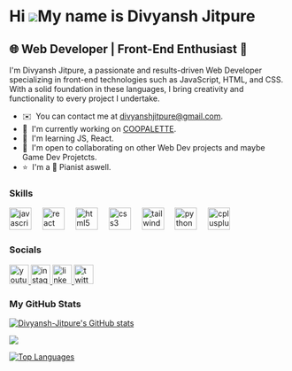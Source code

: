 Hi ![](https://user-images.githubusercontent.com/18350557/176309783-0785949b-9127-417c-8b55-ab5a4333674e.gif)My name is Divyansh Jitpure
========================================================================================================================================

🌐 Web Developer | Front-End Enthusiast 🚀
------------------------------------------

I'm Divyansh Jitpure, a passionate and results-driven Web Developer specializing in front-end technologies such as JavaScript, HTML, and CSS. With a solid foundation in these languages, I bring creativity and functionality to every project I undertake.

* ✉️  You can contact me at [divyanshjitpure@gmail.com](mailto:divyanshjitpure@gmail.com).
* 🚀  I'm currently working on [COOPALETTE](http://coopalette.web.app/).
* 🧠  I'm learning JS, React.
* 🤝  I'm open to collaborating on other Web Dev projects and maybe Game Dev Projetcts.
* ⭐  I'm a 🎹 Pianist aswell.

### Skills


<div align="left">
  <img src="https://skillicons.dev/icons?i=js" height="40" alt="javascript logo"  />
  <img width="12" />
  <img src="https://cdn.jsdelivr.net/gh/devicons/devicon/icons/react/react-original.svg" height="40" alt="react logo"  />
  <img width="12" />
  <img src="https://cdn.jsdelivr.net/gh/devicons/devicon/icons/html5/html5-original.svg" height="40" alt="html5 logo"  />
  <img width="12" />
  <img src="https://cdn.jsdelivr.net/gh/devicons/devicon/icons/css3/css3-original.svg" height="40" alt="css3 logo"  />
  <img width="12" />
  <img src="https://skillicons.dev/icons?i=tailwind" height="40" alt="tailwindcss logo"  />
  <img width="12" />
  <img src="https://cdn.jsdelivr.net/gh/devicons/devicon/icons/python/python-original.svg" height="40" alt="python logo"  />
  <img width="12" />
  <img src="https://skillicons.dev/icons?i=cpp" height="40" alt="cplusplus logo"  />
</div>


### Socials

<div align="left">
  <a href="https://www.youtube.com/@one_Divyansh" target="_blank">
    <img src="https://img.shields.io/static/v1?message=Youtube&logo=youtube&label=&color=FF0000&logoColor=white&labelColor=&style=for-the-badge" height="35" alt="youtube logo"  />
  </a>
  <a href="https://www.instagram.com/one_divyansh/" target="_blank">
    <img src="https://img.shields.io/static/v1?message=Instagram&logo=instagram&label=&color=E4405F&logoColor=white&labelColor=&style=for-the-badge" height="35" alt="instagram logo"  />
  </a>
  <a href="https://www.linkedin.com/in/divyansh-jitpure/" target="_blank">
    <img src="https://img.shields.io/static/v1?message=LinkedIn&logo=linkedin&label=&color=0077B5&logoColor=white&labelColor=&style=for-the-badge" height="35" alt="linkedin logo"  />
  </a>
  <a href="https://twitter.com/DivyanshJitpure" target="_blank">
    <img src="https://img.shields.io/static/v1?message=Twitter&logo=twitter&label=&color=1DA1F2&logoColor=white&labelColor=&style=for-the-badge" height="35" alt="twitter logo"  />
  </a>
</div>

### My GitHub Stats

<a href="http://www.github.com/Divyansh-Jitpure"><img src="https://github-readme-stats.vercel.app/api?username=Divyansh-Jitpure&show_icons=true&hide=contribs&count_private=true&title_color=14b8a6&text_color=0891b2&icon_color=64748b&bg_color=22272e&hide_border=true&show_icons=true" alt="Divyansh-Jitpure's GitHub stats" /></a>

<a href="http://www.github.com/Divyansh-Jitpure"><img src="https://github-readme-streak-stats.herokuapp.com/?user=Divyansh-Jitpure&stroke=0891b2&background=22272e&ring=14b8a6&fire=14b8a6&currStreakNum=0891b2&currStreakLabel=14b8a6&sideNums=0891b2&sideLabels=0891b2&dates=0891b2&hide_border=true" /></a>

<a href="https://github.com/Divyansh-Jitpure" align="left"><img src="https://github-readme-stats.vercel.app/api/top-langs/?username=Divyansh-Jitpure&langs_count=10&title_color=14b8a6&text_color=0891b2&icon_color=64748b&bg_color=22272e&hide_border=true&locale=en&custom_title=Top%20%Languages" alt="Top Languages" /></a>
